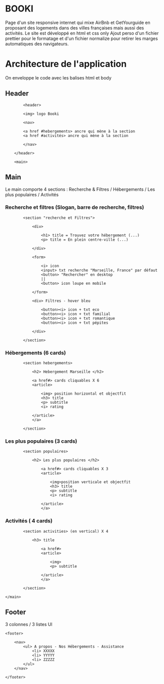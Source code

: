 # **BOOKI**

Page d'un site responsive internet qui mixe AirBnb et GetYourguide en proposant des logements
dans des villes françaises mais aussi des activités.
Le site est développé en html et css only
Ajout perso d'un fichier prettier pour le formatage et d'un fichier normalize pour retirer les marges automatiques des navigateurs.

# **Architecture de l'application**

On enveloppe le code avec les balises html et body

## Header

            <header>

            <img> logo Booki

            <nav>

            <a href #hebergements> ancre qui mène à la section
            <a href #activités> ancre qui mène à la section

            </nav>

        </header>

        <main>

## Main

Le main comporte 4 sections : Recherche & Filtres / Hébergements / Les plus populaires / Activités

### Recherche et filtres (Slogan, barre de recherche, filtres)

            <section "recherche et Filtres">

                <div>

                    <h1> title = Trouvez votre hébergement (...)
                    <p> title = En plein centre-ville (...)

                </div>

                <form>

                    <i> icon
                    <input> txt recherche "Marseille, France" par défaut
                    <button> "Rechercher" en desktop
                    ||
                    <button> icon loupe en mobile

                </form>

                <div> Filtres - hover bleu

                    <button><i> icon + txt eco
                    <button><i> icon + txt familial
                    <button><i> icon + txt romantique
                    <button><i> icon + txt pépites

                </div>

            </section>

### Hébergements (6 cards)

            <section hebergements>

                <h2> Hebergement Marseille </h2>

                <a href#> cards cliquables X 6
                <article>

                    <img> position horizontal et objectfit
                    <h3> title
                    <p> subtitle
                    <i> rating

                </article>
                </a>

            </section>

### Les plus populaires (3 cards)

            <section populaires>

                <h2> Les plus populaires </h2>

                    <a href#> cards cliquables X 3
                    <article>

                        <img>position verticale et objectfit
                        <h3> title
                        <p> subtitle
                        <i> rating

                    </article>
                    </a>

### Activités ( 4 cards)

            <section activities> (en vertical) X 4

                <h3> title

                    <a href#>
                    <article>

                        <img>
                        <p> subtitle

                    </article>
                    </a>

            </section>

    </main>

## Footer

3 colonnes / 3 listes Ul

    <footer>

        <nav>
            <ul> A propos - Nos Hébergements - Assistance
                <li> XXXXX
                <li> YYYYY
                <li> ZZZZZ
            </ul>
        </nav>

    </footer>
